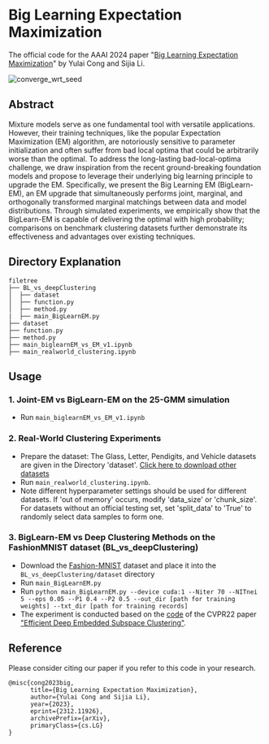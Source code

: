 # Big Learning Expectation Maximization  

The official code for the AAAI 2024 paper "[Big Learning Expectation Maximization](https://arxiv.org/abs/2312.11926)" by Yulai Cong and Sijia Li.

![converge_wrt_seed](https://github.com/YulaiCong/Big-Learning-Expectation-Maximization/assets/34753772/bae13ef1-a6be-4ac3-93b0-194951ecfb61)

## Abstract
Mixture models serve as one fundamental tool with versatile applications. However, their training techniques, like the popular Expectation Maximization (EM) algorithm, are notoriously sensitive to parameter initialization and often suffer from bad local optima that could be arbitrarily worse than the optimal. To address the long-lasting bad-local-optima challenge, we draw inspiration from the recent ground-breaking foundation models and propose to leverage their underlying big learning principle to upgrade the EM. Specifically, we present the Big Learning EM (BigLearn-EM), an EM upgrade that simultaneously performs joint, marginal, and orthogonally transformed marginal matchings between data and model distributions. Through simulated experiments, we empirically show that the BigLearn-EM is capable of delivering the optimal with high probability; comparisons on benchmark clustering datasets further demonstrate its effectiveness and advantages over existing techniques.

## Directory Explanation
```
filetree 
├── BL_vs_deepClustering
│  ├── dataset
│  ├── function.py
│  ├── method.py
|  ├── main_BigLearnEM.py
├── dataset
├── function.py
├── method.py
├── main_biglearnEM_vs_EM_v1.ipynb
├── main_realworld_clustering.ipynb
```

## Usage

### 1. Joint-EM vs BigLearn-EM on the 25-GMM simulation
- Run `main_biglearnEM_vs_EM_v1.ipynb`

### 2. Real-World Clustering Experiments
- Prepare the dataset: The Glass, Letter, Pendigits, and Vehicle datasets are given in the Directory 'dataset'. [Click here to download other datasets](https://www.csie.ntu.edu.tw/~cjlin/libsvm/index.html)
- Run `main_realworld_clustering.ipynb`.
- Note different hyperparameter settings should be used for different datasets. If 'out of memory' occurs, modify 'data_size' or 'chunk_size'. For datasets without an official testing set, set 'split_data' to 'True' to randomly select data samples to form one.
  
### 3. BigLearn-EM vs Deep Clustering Methods on the FashionMNIST dataset (BL_vs_deepClustering)
- Download the [Fashion-MNIST](https://github.com/zalandoresearch/fashion-mnist) dataset and place it into the `BL_vs_deepClustering/dataset` directory
- Run `main_BigLearnEM.py`
- Run `python main_BigLearnEM.py --device cuda:1 --Niter 70 --NITnei 5 --eps 0.05 --P1 0.4 --P2 0.5 --out_dir [path for training weights] --txt_dir [path for training records]`
- The experiment is conducted based on the [code](https://github.com/JinyuCai95/EDESC-pytorch) of the CVPR22 paper ["Efficient Deep Embedded Subspace Clustering"](https://openaccess.thecvf.com/content/CVPR2022/papers/Cai_Efficient_Deep_Embedded_Subspace_Clustering_CVPR_2022_paper.pdf).

## Reference
Please consider citing our paper if you refer to this code in your research.
```
@misc{cong2023big,
      title={Big Learning Expectation Maximization}, 
      author={Yulai Cong and Sijia Li},
      year={2023},
      eprint={2312.11926},
      archivePrefix={arXiv},
      primaryClass={cs.LG}
}
```

​     
